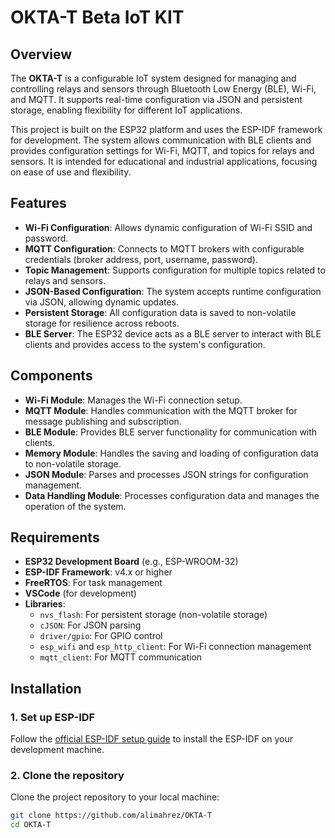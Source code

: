 # OKTA-T Beta IoT KIT

## Overview

The **OKTA-T** is a configurable IoT system designed for managing and controlling relays and sensors through Bluetooth Low Energy (BLE), Wi-Fi, and MQTT. It supports real-time configuration via JSON and persistent storage, enabling flexibility for different IoT applications.

This project is built on the ESP32 platform and uses the ESP-IDF framework for development. The system allows communication with BLE clients and provides configuration settings for Wi-Fi, MQTT, and topics for relays and sensors. It is intended for educational and industrial applications, focusing on ease of use and flexibility.

## Features

- **Wi-Fi Configuration**: Allows dynamic configuration of Wi-Fi SSID and password.
- **MQTT Configuration**: Connects to MQTT brokers with configurable credentials (broker address, port, username, password).
- **Topic Management**: Supports configuration for multiple topics related to relays and sensors.
- **JSON-Based Configuration**: The system accepts runtime configuration via JSON, allowing dynamic updates.
- **Persistent Storage**: All configuration data is saved to non-volatile storage for resilience across reboots.
- **BLE Server**: The ESP32 device acts as a BLE server to interact with BLE clients and provides access to the system's configuration.

## Components

- **Wi-Fi Module**: Manages the Wi-Fi connection setup.
- **MQTT Module**: Handles communication with the MQTT broker for message publishing and subscription.
- **BLE Module**: Provides BLE server functionality for communication with clients.
- **Memory Module**: Handles the saving and loading of configuration data to non-volatile storage.
- **JSON Module**: Parses and processes JSON strings for configuration management.
- **Data Handling Module**: Processes configuration data and manages the operation of the system.

## Requirements

- **ESP32 Development Board** (e.g., ESP-WROOM-32)
- **ESP-IDF Framework**: v4.x or higher
- **FreeRTOS**: For task management
- **VSCode** (for development)
- **Libraries**:
  - `nvs_flash`: For persistent storage (non-volatile storage)
  - `cJSON`: For JSON parsing
  - `driver/gpio`: For GPIO control
  - `esp_wifi` and `esp_http_client`: For Wi-Fi connection management
  - `mqtt_client`: For MQTT communication

## Installation

### 1. Set up ESP-IDF

Follow the [official ESP-IDF setup guide](https://docs.espressif.com/projects/esp-idf/en/latest/esp32/get-started/) to install the ESP-IDF on your development machine.

### 2. Clone the repository

Clone the project repository to your local machine:

```bash
git clone https://github.com/alimahrez/OKTA-T
cd OKTA-T
